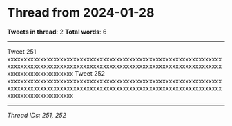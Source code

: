# Thread from 2024-01-28

**Tweets in thread**: 2
**Total words**: 6

---

Tweet 251 xxxxxxxxxxxxxxxxxxxxxxxxxxxxxxxxxxxxxxxxxxxxxxxxxxxxxxxxxxxxxxxxxxxxxxxxxxxxxxxxxxxxxxxxxxxxxxxxxxxxxxxxxxxxxxxxxxxxxxxxxxxxxxxxxxxxxxxxxxxxxxxxxxxxxx Tweet 252 xxxxxxxxxxxxxxxxxxxxxxxxxxxxxxxxxxxxxxxxxxxxxxxxxxxxxxxxxxxxxxxxxxxxxxxxxxxxxxxxxxxxxxxxxxxxxxxxxxxxxxxxxxxxxxxxxxxxxxxxxxxxxxxxxxxxxxxxxxxxxxxxxxxxxx

---

*Thread IDs: 251, 252*
